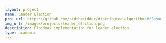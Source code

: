 ```yaml
---
layout: project
name: Leader Election
proj_url: https://github.com/sidthekidder/distributed-algorithms#floodmax-leader_electioncpp
img_url: /images/projects/leader_election.png
description: Floodmax implementation for leader election
type: academic
---
```

